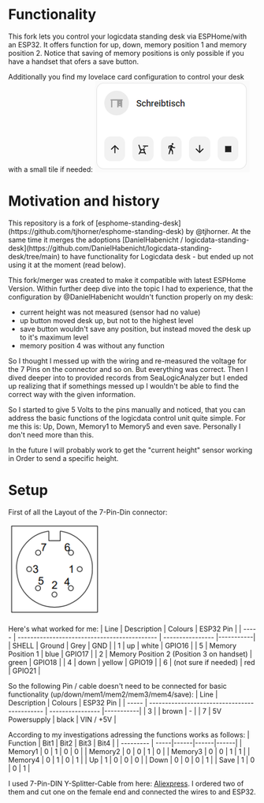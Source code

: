 <h1>Functionality </h1>
This fork lets you control your logicdata standing desk via ESPHome/with an ESP32. It offers function for up, down, memory position 1 and memory position 2. 
Notice that saving of memory positions is only possible if you have a handset that ofers a save button. 

Additionally you find my lovelace card configuration to control your desk with a small tile if needed:
![lovelace-tile-card-standingdesk](https://github.com/RoMaTiX99/esphome-standing-desk/blob/master/lovelace-tile-card-standingdesk.png)

<h1>Motivation and history </h1>
This repository is a fork of [esphome-standing-desk](https://github.com/tjhorner/esphome-standing-desk) by @tjhorner.
At the same time it merges the adoptions [DanielHabenicht / logicdata-standing-desk](https://github.com/DanielHabenicht/logicdata-standing-desk/tree/main) to have functionality for Logicdata desk - but ended up not using it at the moment (read below). 

This fork/merger was created to make it compatible with latest ESPHome Version. 
Within further deep dive into the topic I had to experience, that the configuration by @DanielHabenicht wouldn't function properly on my desk: 
- current height was not measured (sensor had no value)
- up button moved desk up, but not to the highest level
- save button wouldn't save any position, but instead moved the desk up to it's maximum level
- memory position 4 was without any function

So I thought I messed up with the wiring and re-measured the voltage for the 7 Pins on the connector and so on. But everything was correct. Then I dived deeper into to provided records from SeaLogicAnalyzer but I ended up realizing that if somethings messed up I wouldn't be able to find the correct way with the given information. 

So I started to give 5 Volts to the pins manually and noticed, that you can address the basic functions of the logicdata control unit quite simple. For me this is: 
Up, Down, Memory1 to Memory5 and even save. Personally I don't need more than this. 

In the future I will probably work to get the "current height" sensor working in Order to send a specific height. 

<h1>Setup </h1>
First of all the Layout of the 7-Pin-Din connector:

![7-Pin-Din connector](https://github.com/RoMaTiX99/esphome-standing-desk/blob/master/LOGICDATA_7-PIN_Connector_Handset.png)


Here's what worked for me: 
| Line  | Description                                  | Colours          | ESP32 Pin |
| ----- | -------------------------------------------- | ---------------- |-----------|
| SHELL | Ground                                       | Grey             | GND       |
| 1     | up                                           | white            | GPIO16    |
| 5     | Memory Position 1                            | blue             | GPIO17    |
| 2     | Memory Position 2 (Position 3 on handset)    | green            | GPIO18    |
| 4     | down                                         | yellow           | GPIO19    |
| 6     | (not sure if needed)                         | red              | GPIO21    |


So the following Pin / cable doesn't need to be connected for basic functionality (up/down/mem1/mem2/mem3/mem4/save):
| Line  | Description                                  | Colours          | ESP32 Pin |
| ----- | -------------------------------------------- | ---------------- |-----------|
| 3     |                                              | brown            | -         |
| 7     | 5V Powersupply                               | black            | VIN / +5V |

According to my investigations adressing the functions works as follows: 
| Function  | Bit1 | Bit2 | Bit3 | Bit4 |
| --------- | -----|------|------|------|
| Memory1   | 0    | 1    | 0    | 0    |
| Memory2   | 0    | 0    | 1    | 0    |
| Memory3   | 0    | 0    | 1    | 1    |
| Memory4   | 0    | 1    | 0    | 1    |
| Up        | 1    | 0    | 0    | 0    |
| Down      | 0    | 0    | 0    | 1    |
| Save      | 1    | 0    | 0    | 1    |

I used 7-Pin-DIN Y-Splitter-Cable from here: [Aliexpress](https://de.aliexpress.com/item/1005003269764721.html?spm=a2g0o.order_list.order_list_main.5.61e95c5fDRpzA4&gatewayAdapt=glo2deu).
I ordered two of them and cut one on the female end and connected the wires to and ESP32. 

